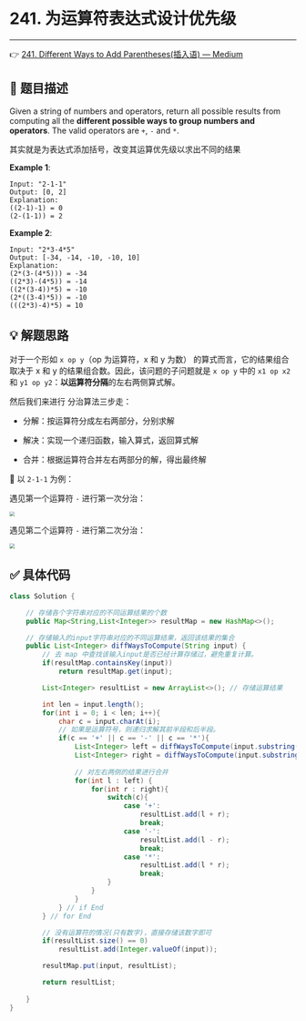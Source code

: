 # 241. 为运算符表达式设计优先级

---

👉 [241. Different Ways to Add Parentheses(插入语) — Medium](https://leetcode-cn.com/problems/different-ways-to-add-parentheses/)

## 📜  题目描述 

Given a string of numbers and operators, return all possible results from computing all the **different possible ways to group numbers and operators**. The valid operators are `+`, `-` and `*`.

其实就是为表达式添加括号，改变其运算优先级以求出不同的结果

**Example 1**:

```
Input: "2-1-1"
Output: [0, 2]
Explanation: 
((2-1)-1) = 0 
(2-(1-1)) = 2
```

**Example 2**:

```
Input: "2*3-4*5"
Output: [-34, -14, -10, -10, 10]
Explanation: 
(2*(3-(4*5))) = -34 
((2*3)-(4*5)) = -14 
((2*(3-4))*5) = -10 
(2*((3-4)*5)) = -10 
(((2*3)-4)*5) = 10
```



## 💡 解题思路 

对于一个形如 `x op y`（op 为运算符，x 和 y 为数） 的算式而言，它的结果组合取决于 x 和 y 的结果组合数。因此，该问题的子问题就是 `x op y` 中的 `x1 op x2` 和 `y1 op y2`：**以运算符分隔**的左右两侧算式解。

然后我们来进行 分治算法三步走：

- 分解：按运算符分成左右两部分，分别求解

- 解决：实现一个递归函数，输入算式，返回算式解

- 合并：根据运算符合并左右两部分的解，得出最终解

💬 以 `2-1-1` 为例：

遇见第一个运算符 `-` 进行第一次分治：

<img src="https://cs-wiki.oss-cn-shanghai.aliyuncs.com/img/20200919152820.png" style="zoom:55%;" />

遇见第二个运算符 `-` 进行第二次分治：

<img src="https://cs-wiki.oss-cn-shanghai.aliyuncs.com/img/20200919152751.png" style="zoom:55%;" />

## ✅ 具体代码

```java
class Solution {

    // 存储各个字符串对应的不同运算结果的个数
    public Map<String,List<Integer>> resultMap = new HashMap<>();

    // 存储输入的input字符串对应的不同运算结果，返回该结果的集合
    public List<Integer> diffWaysToCompute(String input) {
        // 去 map 中查找该输入input是否已经计算存储过，避免重复计算。
        if(resultMap.containsKey(input))
            return resultMap.get(input);

        List<Integer> resultList = new ArrayList<>(); // 存储运算结果

        int len = input.length();
        for(int i = 0; i < len; i++){
            char c = input.charAt(i); 
            // 如果是运算符号，则递归求解其前半段和后半段。
            if(c == '+' || c == '-' || c == '*'){
                List<Integer> left = diffWaysToCompute(input.substring(0,i));
                List<Integer> right = diffWaysToCompute(input.substring(i+1, input.length()));
            
                // 对左右两侧的结果进行合并
                for(int l : left) {
                    for(int r : right){
                        switch(c){
                            case '+':
                                resultList.add(l + r);
                                break;
                            case '-':
                                resultList.add(l - r);
                                break;
                            case '*':
                                resultList.add(l * r);
                                break;
                        }
                    }
                }
            } // if End
        } // for End

        // 没有运算符的情况(只有数字)，直接存储该数字即可
        if(resultList.size() == 0)
            resultList.add(Integer.valueOf(input));

        resultMap.put(input, resultList);

        return resultList;
        
    }
}
```
